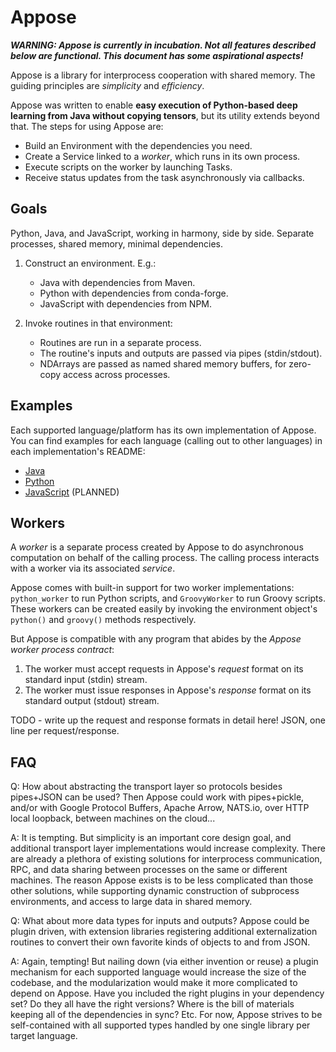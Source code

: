 # Appose

***WARNING: Appose is currently in incubation.
Not all features described below are functional.
This document has some aspirational aspects!***

Appose is a library for interprocess cooperation with shared memory.
The guiding principles are *simplicity* and *efficiency*.

Appose was written to enable **easy execution of Python-based deep learning
from Java without copying tensors**, but its utility extends beyond that.
The steps for using Appose are:

* Build an Environment with the dependencies you need.
* Create a Service linked to a *worker*, which runs in its own process.
* Execute scripts on the worker by launching Tasks.
* Receive status updates from the task asynchronously via callbacks.

## Goals

Python, Java, and JavaScript, working in harmony, side by side.
Separate processes, shared memory, minimal dependencies.

1. Construct an environment. E.g.:
   * Java with dependencies from Maven.
   * Python with dependencies from conda-forge.
   * JavaScript with dependencies from NPM.

2. Invoke routines in that environment:
   * Routines are run in a separate process.
   * The routine's inputs and outputs are passed via pipes (stdin/stdout).
   * NDArrays are passed as named shared memory buffers,
     for zero-copy access across processes.

## Examples

Each supported language/platform has its own implementation of Appose.
You can find examples for each language (calling out to other languages)
in each implementation's README:

* [Java](https://github.com/apposed/appose-java#examples)
* [Python](https://github.com/apposed/appose-python#examples)
* [JavaScript](https://github.com/apposed/appose-js#examples) (PLANNED)

## Workers

A *worker* is a separate process created by Appose to do asynchronous
computation on behalf of the calling process. The calling process interacts
with a worker via its associated *service*.

Appose comes with built-in support for two worker implementations:
`python_worker` to run Python scripts, and `GroovyWorker` to run Groovy
scripts. These workers can be created easily by invoking the environment
object's `python()` and `groovy()` methods respectively.

But Appose is compatible with any program that abides by the
*Appose worker process contract*:

1. The worker must accept requests in Appose's *request* format on its
   standard input (stdin) stream.
2. The worker must issue responses in Appose's *response* format on its
   standard output (stdout) stream.

TODO - write up the request and response formats in detail here!
JSON, one line per request/response.

## FAQ

Q: How about abstracting the transport layer so protocols besides pipes+JSON
   can be used? Then Appose could work with pipes+pickle, and/or with Google
   Protocol Buffers, Apache Arrow, NATS.io, over HTTP local loopback,
   between machines on the cloud...

A: It is tempting. But simplicity is an important core design goal, and
   additional transport layer implementations would increase complexity.
   There are already a plethora of existing solutions for interprocess
   communication, RPC, and data sharing between processes on the same or
   different machines. The reason Appose exists is to be less complicated
   than those other solutions, while supporting dynamic construction of
   subprocess environments, and access to large data in shared memory.

Q: What about more data types for inputs and outputs? Appose could be plugin
   driven, with extension libraries registering additional externalization
   routines to convert their own favorite kinds of objects to and from JSON.

A: Again, tempting! But nailing down (via either invention or reuse) a
   plugin mechanism for each supported language would increase the size of
   the codebase, and the modularization would make it more complicated to
   depend on Appose. Have you included the right plugins in your dependency
   set? Do they all have the right versions? Where is the bill of materials
   keeping all of the dependencies in sync? Etc. For now, Appose strives to
   be self-contained with all supported types handled by one single library
   per target language.
